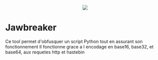 <p align="center">
  <img src="https://cdn.discordapp.com/icons/856585757984817212/5fedabbe6c1576dffc712e59e3072f9f.webp?size=128">

# Jawbreaker
Ce tool permet d'obfusquer un script Python tout en assurant son fonctionnement Il fonctionne grace a l encodage en base16, base32, et base64, aux requetes http et hastebin
